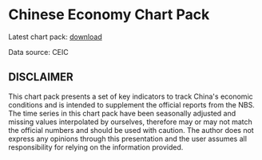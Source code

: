# Chinese Economy Chart Pack

Latest chart pack: [download](https://github.com/zemw/ce/raw/main/releases/Latest.pdf)

Data source: CEIC

## DISCLAIMER

This chart pack presents a set of key indicators to track China's economic 
conditions and is intended to supplement the official reports from the NBS. 
The time series in this chart pack have been seasonally adjusted and missing 
values interpolated by ourselves, therefore may or may not match the official 
numbers and should be used with caution. The author does not express any 
opinions through this presentation and the user assumes all responsibility 
for relying on the information provided.